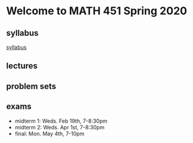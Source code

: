 # Welcome to MATH 451 Spring 2020

## syllabus

[syllabus](syllabus/syllabus.pdf)

## lectures

## problem sets

## exams

- midterm 1: Weds. Feb 19th, 7-8:30pm
- midterm 2: Weds. Apr 1st, 7-8:30pm
- final: Mon. May 4th, 7-10pm